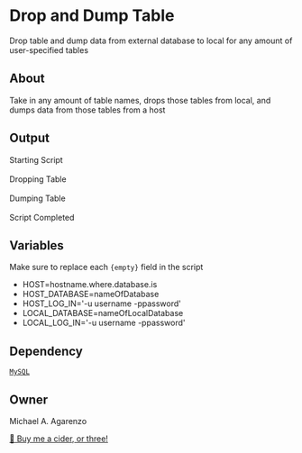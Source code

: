 # Drop and Dump Table

Drop table and dump data from external database to local for any amount of user-specified tables

## About

Take in any amount of table names, drops those tables from local, and dumps data from those tables from a host

## Output

Starting Script<br><br>Dropping Table<br><br>Dumping Table<br><br>Script Completed

## Variables

Make sure to replace each `{empty}` field in the script

* HOST=hostname.where.database.is
* HOST_DATABASE=nameOfDatabase
* HOST_LOG_IN='-u username -ppassword'
* LOCAL_DATABASE=nameOfLocalDatabase
* LOCAL_LOG_IN='-u username -ppassword'

## Dependency

[`MySQL`](https://dev.mysql.com/doc/mysql-getting-started/en/)

## Owner

Michael A. Agarenzo

[&#127867; Buy me a cider, or three!](https://www.buymeacoffee.com/magarenzo)
